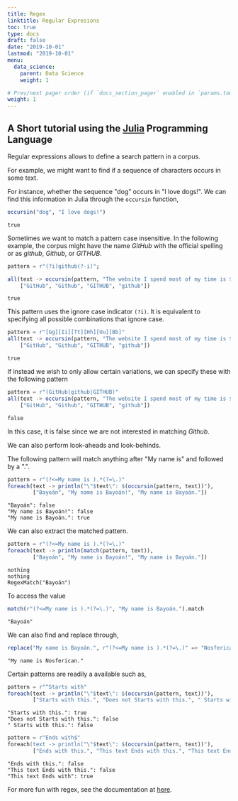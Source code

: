 ```yaml
---
title: Regex
linktitle: Regular Expresions
toc: true
type: docs
draft: false
date: "2019-10-01"
lastmod: "2019-10-01"
menu:
  data_science:
    parent: Data Science
    weight: 1

# Prev/next pager order (if `docs_section_pager` enabled in `params.toml`)
weight: 1
---
```


## A Short tutorial using the [Julia](https://julialang.org/) Programming Language

Regular expressions allows to define a search pattern in a corpus.

For example, we might want to find if a sequence of characters occurs in some text.

For instance, whether the sequence "dog" occurs in "I love dogs!". We can find this information in Julia through the `occursin` function,

````julia
occursin("dog", "I love dogs!")
````


````
true
````





Sometimes we want to match a pattern case insensitive. In the following example, the corpus might have the name _GitHub_ with the official spelling or as _github_, _Github_, or _GITHUB_.

````julia
pattern = r"(?i)github(?-i)";
````



````julia
all(text -> occursin(pattern, "The website I spend most of my time is $text"),
    ["GitHub", "Github", "GITHUB", "github"])
````


````
true
````





This pattern uses the ignore case indicator `(?i)`. It is equivalent to specifying all possible combinations that ignore case.

````julia
pattern = r"[Gg][Ii][Tt][Hh][Uu][Bb]"
all(text -> occursin(pattern, "The website I spend most of my time is $text"),
    ["GitHub", "Github", "GITHUB", "github"])
````


````
true
````





If instead we wish to only allow certain variations, we can specify these with the following pattern

````julia
pattern = r"(GitHub|github|GITHUB)"
all(text -> occursin(pattern, "The website I spend most of my time is $text"),
    ["GitHub", "Github", "GITHUB", "github"])
````


````
false
````





In this case, it is false since we are not interested in matching _Github_.

We can also perform look-aheads and look-behinds.

The following pattern will match anything after "My name is" and followed by a ".".

````julia
pattern = r"(?<=My name is ).*(?=\.)"
foreach(text -> println("\"$text\": $(occursin(pattern, text))"),
        ["Bayoán", "My name is Bayoán!", "My name is Bayoán."])
````


````
"Bayoán": false
"My name is Bayoán!": false
"My name is Bayoán.": true
````





We can also extract the matched pattern.

````julia
pattern = r"(?<=My name is ).*(?=\.)"
foreach(text -> println(match(pattern, text)),
        ["Bayoán", "My name is Bayoán!", "My name is Bayoán."])
````


````
nothing
nothing
RegexMatch("Bayoán")
````





To access the value

````julia
match(r"(?<=My name is ).*(?=\.)", "My name is Bayoán.").match
````


````
"Bayoán"
````





We can also find and replace through,

````julia
replace("My name is Bayoán.", r"(?<=My name is ).*(?=\.)" => "Nosferican")
````


````
"My name is Nosferican."
````





Certain patterns are readily a available such as,

````julia
pattern = r"^Starts with"
foreach(text -> println("\"$text\": $(occursin(pattern, text))"),
        ["Starts with this.", "Does not Starts with this.", " Starts with this."])
````


````
"Starts with this.": true
"Does not Starts with this.": false
" Starts with this.": false
````



````julia
pattern = r"Ends with$"
foreach(text -> println("\"$text\": $(occursin(pattern, text))"),
        ["Ends with this.", "This text Ends with this.", "This text Ends with"])
````


````
"Ends with this.": false
"This text Ends with this.": false
"This text Ends with": true
````





For more fun with regex, see the documentation at [here](https://www.regular-expressions.info/).